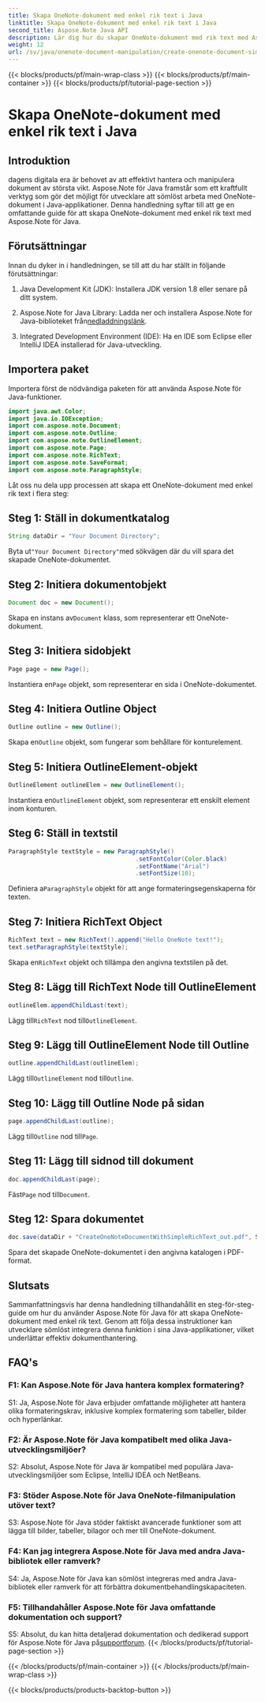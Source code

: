 ```yaml
---
title: Skapa OneNote-dokument med enkel rik text i Java
linktitle: Skapa OneNote-dokument med enkel rik text i Java
second_title: Aspose.Note Java API
description: Lär dig hur du skapar OneNote-dokument med rik text med Aspose.Note Java. Integrera den här funktionen i dina Java-appar för effektiv dokumenthantering.
weight: 12
url: /sv/java/onenote-document-manipulation/create-onenote-document-simple-rich-text/
---
```


{{< blocks/products/pf/main-wrap-class >}}
{{< blocks/products/pf/main-container >}}
{{< blocks/products/pf/tutorial-page-section >}}

# Skapa OneNote-dokument med enkel rik text i Java

## Introduktion

dagens digitala era är behovet av att effektivt hantera och manipulera dokument av största vikt. Aspose.Note för Java framstår som ett kraftfullt verktyg som gör det möjligt för utvecklare att sömlöst arbeta med OneNote-dokument i Java-applikationer. Denna handledning syftar till att ge en omfattande guide för att skapa OneNote-dokument med enkel rik text med Aspose.Note för Java.

## Förutsättningar

Innan du dyker in i handledningen, se till att du har ställt in följande förutsättningar:

1. Java Development Kit (JDK): Installera JDK version 1.8 eller senare på ditt system.
   
2.  Aspose.Note for Java Library: Ladda ner och installera Aspose.Note for Java-biblioteket från[nedladdningslänk](https://releases.aspose.com/note/java/).
   
3. Integrated Development Environment (IDE): Ha en IDE som Eclipse eller IntelliJ IDEA installerad för Java-utveckling.

## Importera paket

Importera först de nödvändiga paketen för att använda Aspose.Note för Java-funktioner.

```java
import java.awt.Color;
import java.io.IOException;
import com.aspose.note.Document;
import com.aspose.note.Outline;
import com.aspose.note.OutlineElement;
import com.aspose.note.Page;
import com.aspose.note.RichText;
import com.aspose.note.SaveFormat;
import com.aspose.note.ParagraphStyle;
```

Låt oss nu dela upp processen att skapa ett OneNote-dokument med enkel rik text i flera steg:

## Steg 1: Ställ in dokumentkatalog

```java
String dataDir = "Your Document Directory";
```

 Byta ut`"Your Document Directory"`med sökvägen där du vill spara det skapade OneNote-dokumentet.

## Steg 2: Initiera dokumentobjekt

```java
Document doc = new Document();
```

 Skapa en instans av`Document` klass, som representerar ett OneNote-dokument.

## Steg 3: Initiera sidobjekt

```java
Page page = new Page();
```

 Instantiera en`Page` objekt, som representerar en sida i OneNote-dokumentet.

## Steg 4: Initiera Outline Object

```java
Outline outline = new Outline();
```

 Skapa en`Outline` objekt, som fungerar som behållare för konturelement.

## Steg 5: Initiera OutlineElement-objekt

```java
OutlineElement outlineElem = new OutlineElement();
```

 Instantiera en`OutlineElement` objekt, som representerar ett enskilt element inom konturen.

## Steg 6: Ställ in textstil

```java
ParagraphStyle textStyle = new ParagraphStyle()
                                    .setFontColor(Color.black)
                                    .setFontName("Arial")
                                    .setFontSize(10);
```

 Definiera a`ParagraphStyle` objekt för att ange formateringsegenskaperna för texten.

## Steg 7: Initiera RichText Object

```java
RichText text = new RichText().append("Hello OneNote text!");
text.setParagraphStyle(textStyle);
```

 Skapa en`RichText` objekt och tillämpa den angivna textstilen på det.

## Steg 8: Lägg till RichText Node till OutlineElement

```java
outlineElem.appendChildLast(text);
```

 Lägg till`RichText` nod till`OutlineElement`.

## Steg 9: Lägg till OutlineElement Node till Outline

```java
outline.appendChildLast(outlineElem);
```

 Lägg till`OutlineElement` nod till`Outline`.

## Steg 10: Lägg till Outline Node på sidan

```java
page.appendChildLast(outline);
```

 Lägg till`Outline` nod till`Page`.

## Steg 11: Lägg till sidnod till dokument

```java
doc.appendChildLast(page);
```

 Fäst`Page` nod till`Document`.

## Steg 12: Spara dokumentet

```java
doc.save(dataDir + "CreateOneNoteDocumentWithSimpleRichText_out.pdf", SaveFormat.Pdf);
```

Spara det skapade OneNote-dokumentet i den angivna katalogen i PDF-format.

## Slutsats

Sammanfattningsvis har denna handledning tillhandahållit en steg-för-steg-guide om hur du använder Aspose.Note för Java för att skapa OneNote-dokument med enkel rik text. Genom att följa dessa instruktioner kan utvecklare sömlöst integrera denna funktion i sina Java-applikationer, vilket underlättar effektiv dokumenthantering.

## FAQ's

### F1: Kan Aspose.Note för Java hantera komplex formatering?

S1: Ja, Aspose.Note för Java erbjuder omfattande möjligheter att hantera olika formateringskrav, inklusive komplex formatering som tabeller, bilder och hyperlänkar.

### F2: Är Aspose.Note för Java kompatibelt med olika Java-utvecklingsmiljöer?

S2: Absolut, Aspose.Note för Java är kompatibel med populära Java-utvecklingsmiljöer som Eclipse, IntelliJ IDEA och NetBeans.

### F3: Stöder Aspose.Note för Java OneNote-filmanipulation utöver text?

S3: Aspose.Note för Java stöder faktiskt avancerade funktioner som att lägga till bilder, tabeller, bilagor och mer till OneNote-dokument.

### F4: Kan jag integrera Aspose.Note för Java med andra Java-bibliotek eller ramverk?

S4: Ja, Aspose.Note för Java kan sömlöst integreras med andra Java-bibliotek eller ramverk för att förbättra dokumentbehandlingskapaciteten.

### F5: Tillhandahåller Aspose.Note för Java omfattande dokumentation och support?

 S5: Absolut, du kan hitta detaljerad dokumentation och dedikerad support för Aspose.Note för Java på[supportforum](https://forum.aspose.com/c/note/28).
{{< /blocks/products/pf/tutorial-page-section >}}

{{< /blocks/products/pf/main-container >}}
{{< /blocks/products/pf/main-wrap-class >}}

{{< blocks/products/products-backtop-button >}}
